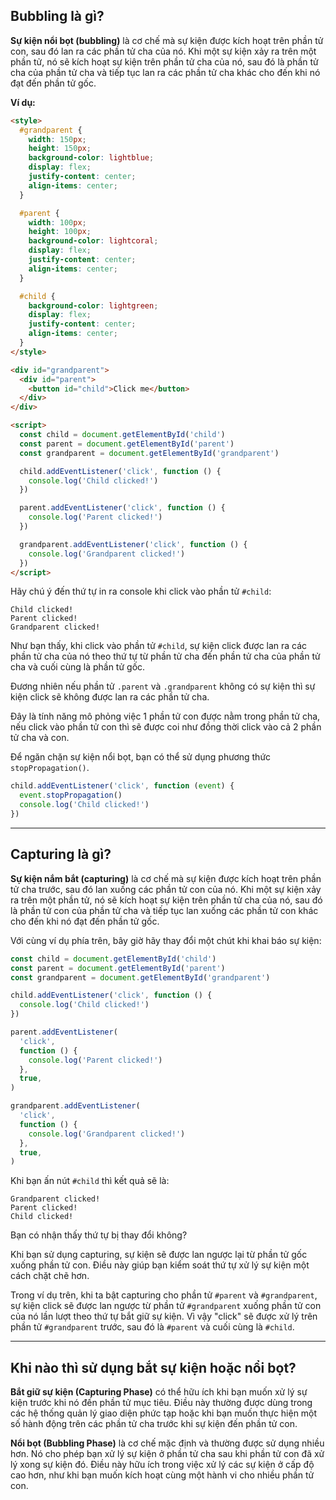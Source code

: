 ## Bubbling là gì?

**Sự kiện nổi bọt (bubbling)** là cơ chế mà sự kiện được kích hoạt trên phần tử con, sau đó lan ra các phần tử cha của nó. Khi một sự kiện xảy ra trên một phần tử, nó sẽ kích hoạt sự kiện trên phần tử cha của nó, sau đó là phần tử cha của phần tử cha và tiếp tục lan ra các phần tử cha khác cho đến khi nó đạt đến phần tử gốc.

**Ví dụ:**

```html
<style>
  #grandparent {
    width: 150px;
    height: 150px;
    background-color: lightblue;
    display: flex;
    justify-content: center;
    align-items: center;
  }

  #parent {
    width: 100px;
    height: 100px;
    background-color: lightcoral;
    display: flex;
    justify-content: center;
    align-items: center;
  }

  #child {
    background-color: lightgreen;
    display: flex;
    justify-content: center;
    align-items: center;
  }
</style>

<div id="grandparent">
  <div id="parent">
    <button id="child">Click me</button>
  </div>
</div>

<script>
  const child = document.getElementById('child')
  const parent = document.getElementById('parent')
  const grandparent = document.getElementById('grandparent')

  child.addEventListener('click', function () {
    console.log('Child clicked!')
  })

  parent.addEventListener('click', function () {
    console.log('Parent clicked!')
  })

  grandparent.addEventListener('click', function () {
    console.log('Grandparent clicked!')
  })
</script>
```

Hãy chú ý đến thứ tự in ra console khi click vào phần tử `#child`:

```
Child clicked!
Parent clicked!
Grandparent clicked!
```

Như bạn thấy, khi click vào phần tử `#child`, sự kiện click được lan ra các phần tử cha của nó theo thứ tự từ phần tử cha đến phần tử cha của phần tử cha và cuối cùng là phần tử gốc.

Đương nhiên nếu phần tử `.parent` và `.grandparent` không có sự kiện thì sự kiện click sẽ không được lan ra các phần tử cha.

Đây là tính năng mô phỏng việc 1 phần tử con được nằm trong phần tử cha, nếu click vào phần tử con thì sẽ được coi như đồng thời click vào cả 2 phần tử cha và con.

Để ngăn chặn sự kiện nổi bọt, bạn có thể sử dụng phương thức `stopPropagation()`.

```javascript
child.addEventListener('click', function (event) {
  event.stopPropagation()
  console.log('Child clicked!')
})
```

---

## Capturing là gì?

**Sự kiện nắm bắt (capturing)** là cơ chế mà sự kiện được kích hoạt trên phần tử cha trước, sau đó lan xuống các phần tử con của nó. Khi một sự kiện xảy ra trên một phần tử, nó sẽ kích hoạt sự kiện trên phần tử cha của nó, sau đó là phần tử con của phần tử cha và tiếp tục lan xuống các phần tử con khác cho đến khi nó đạt đến phần tử gốc.

Với cùng ví dụ phía trên, bây giờ hãy thay đổi một chút khi khai báo sự kiện:

```javascript
const child = document.getElementById('child')
const parent = document.getElementById('parent')
const grandparent = document.getElementById('grandparent')

child.addEventListener('click', function () {
  console.log('Child clicked!')
})

parent.addEventListener(
  'click',
  function () {
    console.log('Parent clicked!')
  },
  true,
)

grandparent.addEventListener(
  'click',
  function () {
    console.log('Grandparent clicked!')
  },
  true,
)
```

Khi bạn ấn nút `#child` thì kết quả sẽ là:

```
Grandparent clicked!
Parent clicked!
Child clicked!
```

Bạn có nhận thấy thứ tự bị thay đổi không?

Khi bạn sử dụng capturing, sự kiện sẽ được lan ngược lại từ phần tử gốc xuống phần tử con. Điều này giúp bạn kiểm soát thứ tự xử lý sự kiện một cách chặt chẽ hơn.

Trong ví dụ trên, khi ta bật capturing cho phần tử `#parent` và `#grandparent`, sự kiện click sẽ được lan ngược từ phần tử `#grandparent` xuống phần tử con của nó lần lượt theo thứ tự bắt giữ sự kiện. Vì vậy "click" sẽ được xử lý trên phần tử `#grandparent` trước, sau đó là `#parent` và cuối cùng là `#child`.

---

## Khi nào thì sử dụng bắt sự kiện hoặc nổi bọt?

**Bắt giữ sự kiện (Capturing Phase)** có thể hữu ích khi bạn muốn xử lý sự kiện trước khi nó đến phần tử mục tiêu. Điều này thường được dùng trong các hệ thống quản lý giao diện phức tạp hoặc khi bạn muốn thực hiện một số hành động trên các phần tử cha trước khi sự kiện đến phần tử con.

**Nổi bọt (Bubbling Phase)** là cơ chế mặc định và thường được sử dụng nhiều hơn. Nó cho phép bạn xử lý sự kiện ở phần tử cha sau khi phần tử con đã xử lý xong sự kiện đó. Điều này hữu ích trong việc xử lý các sự kiện ở cấp độ cao hơn, như khi bạn muốn kích hoạt cùng một hành vi cho nhiều phần tử con.
